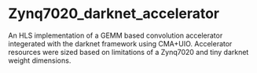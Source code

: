 # Zynq7020_darknet_accelerator

An HLS implementation of a GEMM based convolution accelerator integerated with the darknet framework using CMA+UIO. 
Accelerator resources were sized based on limitations of a Zynq7020 and tiny darknet weight dimensions.
